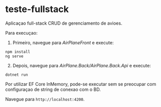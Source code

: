 # teste-fullstack

Aplicaçao full-stack CRUD de gerenciamento de avioes.

Para execuçao:

1. Primeiro, navegue para *AirPlaneFront* e execute:
```
npm install
ng serve
```

2. Depois, navegue para *AirPlane.Back/AirPlane.Back.Api* e execute:

`dotnet run`

Por utilizar EF Core InMemory, pode-se executar sem se preocupar com configuraçao de string de conexao com o BD.

Navegue para `http://localhost:4200`.
